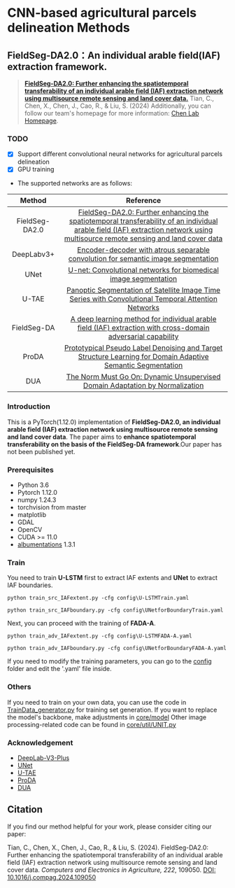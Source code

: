 # CNN-based agricultural parcels delineation Methods

## FieldSeg-DA2.0：An individual arable field(IAF) extraction framework.
> [**FieldSeg-DA2.0: Further enhancing the spatiotemporal transferability of an individual arable field (IAF) extraction network using multisource remote sensing and land cover data.**](https://www.sciencedirect.com/science/article/pii/S0168169924004411)
> Tian, C., Chen, X., Chen, J., Cao, R., & Liu, S. (2024)
> Additionally, you can follow our team's homepage for more information: [Chen Lab Homepage](http://www.chen-lab.club/).
### TODO
- [x] Support different convolutional neural networks for agricultural parcels delineation
- [x] GPU training

* The supported networks are as follows:

|Method|Reference|
|:-:|:-:|
|FieldSeg-DA2.0|[FieldSeg-DA2.0: Further enhancing the spatiotemporal transferability of an individual arable field (IAF) extraction network using multisource remote sensing and land cover data](https://www.sciencedirect.com/science/article/abs/pii/S0168169924004411?fr=RR-2&ref=pdf_download&rr=88605234e8708485)|
|DeepLabv3+|[Encoder-decoder with atrous separable convolution for semantic image segmentation](https://arxiv.org/abs/1802.02611)|
|UNet|[U-net: Convolutional networks for biomedical image segmentation](https://link.springer.com/chapter/10.1007/978-3-319-24574-4_28)|
|U-TAE|[Panoptic Segmentation of Satellite Image Time Series with Convolutional Temporal Attention Networks](https://openaccess.thecvf.com/content/ICCV2021/html/Garnot_Panoptic_Segmentation_of_Satellite_Image_Time_Series_With_Convolutional_Temporal_ICCV_2021_paper.html)|
|FieldSeg-DA|[A deep learning method for individual arable field (IAF) extraction with cross-domain adversarial capability](https://www.sciencedirect.com/science/article/pii/S0168169922007815)|
|ProDA|[Prototypical Pseudo Label Denoising and Target Structure Learning for Domain Adaptive Semantic Segmentation](https://arxiv.org/abs/2101.10979)
|DUA|[The Norm Must Go On: Dynamic Unsupervised Domain Adaptation by Normalization](https://ieeexplore.ieee.org/document/9879821)


### Introduction
This is a PyTorch(1.12.0) implementation of **FieldSeg-DA2.0, an individual arable field (IAF) extraction network using multisource remote sensing and land cover data**. The paper aims to **enhance spatiotemporal transferability on the basis of the FieldSeg-DA framework**.Our paper has not been published yet.


### Prerequisites
- Python 3.6
- Pytorch 1.12.0
- numpy 1.24.3
- torchvision from master
- matplotlib
- GDAL
- OpenCV
- CUDA >= 11.0
- [albumentations](https://pypi.org/project/albumentations/)  1.3.1
### Train
You need to train **U-LSTM** first to extract IAF extents and **UNet** to extract IAF boundaries.
```
python train_src_IAFextent.py -cfg config\U-LSTMTrain.yaml
```
```
python train_src_IAFboundary.py -cfg config\UNetforBoundaryTrain.yaml
```
Next, you can proceed with the training of **FADA-A**.

```
python train_adv_IAFextent.py -cfg config\U-LSTMFADA-A.yaml
```
```
python train_adv_IAFboundary.py -cfg config\UNetforBoundaryFADA-A.yaml
```
If you need to modify the training parameters, you can go to the [config](https://github.com/ChunTianBNU/FieldSeg-DA2.0/tree/master/config) folder and edit the '.yaml' file inside.

### Others
If you need to train on your own data, you can use the code in [TrainData_generator.py](https://github.com/ChunTianBNU/FieldSeg-DA2.0/blob/master/core/util/TrainData_generator.py) for training set generation. 
If you want to replace the model's backbone, make adjustments in [core/model](https://github.com/ChunTianBNU/FieldSeg-DA2.0/tree/master/core/model)
Other image processing-related code can be found in [core/util/UNIT.py](https://github.com/ChunTianBNU/FieldSeg-DA2.0/blob/master/core/util/UNIT.py)

### Acknowledgement
* [DeepLab-V3-Plus](https://github.com/jfzhang95/pytorch-deeplab-xception)
* [UNet](https://github.com/milesial/Pytorch-UNet)
* [U-TAE](https://github.com/VSainteuf/utae-paps)
* [ProDA](https://github.com/microsoft/ProDA?tab=readme-ov-file#paper)
* [DUA](https://github.com/jmiemirza/DUA)

## Citation

If you find our method helpful for your work, please consider citing our paper:

Tian, C., Chen, X., Chen, J., Cao, R., & Liu, S. (2024). FieldSeg-DA2.0: Further enhancing the spatiotemporal transferability of an individual arable field (IAF) extraction network using multisource remote sensing and land cover data. *Computers and Electronics in Agriculture, 222*, 109050. [DOI: 10.1016/j.compag.2024.109050](https://doi.org/10.1016/j.compag.2024.109050)

